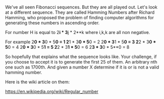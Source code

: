 We've all seen Fibonacci sequences. But they are all played out. Let's look at a different sequence. They are called Hamming Numbers  after Richard Hamming, who proposed the problem of finding computer algorithms for generating these numbers in ascending order.

For number H is equal to 2**i * 3**j * 2**k where i,k,k are all non negative. 

For example 
2**0 * 3**0 * 5**0 = 1 
2**1 * 3**0 * 5**0 = 2
2**0 * 3**1 * 5**0 = 3
2**2 * 3**0 * 5**0 = 4
2**0 * 3**0 * 5**1 = 5
2**2 * 3**1 * 5**0 = 6
2**3 * 3**0 * 5**0 = 8

So hopefully that explains what the sequence looks like. Your challenge, if you choose to accept it is to generate the first 25 of them. An arbitrary nth one such as 1700th. And given a number X determine if it is or is not a valid hamming number. 

Here is the wiki article on them:

https://en.wikipedia.org/wiki/Regular_number


